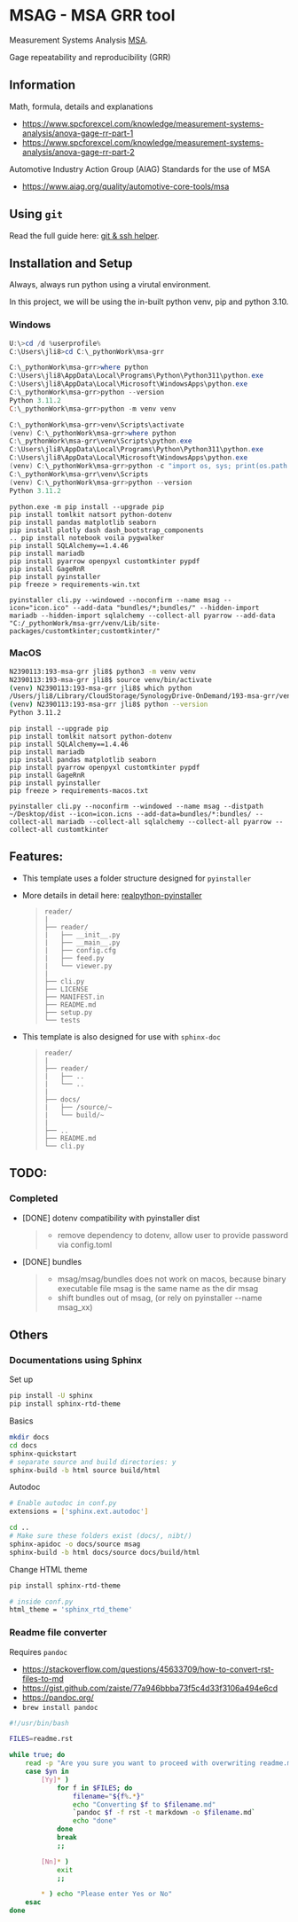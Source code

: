 # MSAG - MSA GRR tool

Measurement Systems Analysis
[MSA](https://www.spcforexcel.com/knowledge/measurement-systems-analysis/acceptance-criteria-for-MSA).

Gage repeatability and reproducibility (GRR)

## Information

Math, formula, details and explanations

-   <https://www.spcforexcel.com/knowledge/measurement-systems-analysis/anova-gage-rr-part-1>
-   <https://www.spcforexcel.com/knowledge/measurement-systems-analysis/anova-gage-rr-part-2>

Automotive Industry Action Group (AIAG) Standards for the use of MSA

-   <https://www.aiag.org/quality/automotive-core-tools/msa>

## Using `git`

Read the full guide here: [git & ssh
helper](https://gittf.ams-osram.info/jake.lim/ssh-keys-helper).

## Installation and Setup

Always, always run python using a virutal environment.

In this project, we will be using the in-built python venv, pip and
python 3.10.

### Windows

``` powershell
U:\>cd /d %userprofile%
C:\Users\jli8>cd C:\_pythonWork\msa-grr

C:\_pythonWork\msa-grr>where python
C:\Users\jli8\AppData\Local\Programs\Python\Python311\python.exe
C:\Users\jli8\AppData\Local\Microsoft\WindowsApps\python.exe
C:\_pythonWork\msa-grr>python --version
Python 3.11.2
C:\_pythonWork\msa-grr>python -m venv venv

C:\_pythonWork\msa-grr>venv\Scripts\activate    
(venv) C:\_pythonWork\msa-grr>where python
C:\_pythonWork\msa-grr\venv\Scripts\python.exe
C:\Users\jli8\AppData\Local\Programs\Python\Python311\python.exe
C:\Users\jli8\AppData\Local\Microsoft\WindowsApps\python.exe    
(venv) C:\_pythonWork\msa-grr>python -c "import os, sys; print(os.path.dirname(sys.executable))"
C:\_pythonWork\msa-grr\venv\Scripts    
(venv) C:\_pythonWork\msa-grr>python --version
Python 3.11.2
```

``` text
python.exe -m pip install --upgrade pip
pip install tomlkit natsort python-dotenv
pip install pandas matplotlib seaborn
pip install plotly dash dash_bootstrap_components
.. pip install notebook voila pygwalker 
pip install SQLAlchemy==1.4.46
pip install mariadb
pip install pyarrow openpyxl customtkinter pypdf
pip install GageRnR
pip install pyinstaller
pip freeze > requirements-win.txt

pyinstaller cli.py --windowed --noconfirm --name msag --icon="icon.ico" --add-data "bundles/*;bundles/" --hidden-import mariadb --hidden-import sqlalchemy --collect-all pyarrow --add-data "C:/_pythonWork/msa-grr/venv/Lib/site-packages/customtkinter;customtkinter/"
```

### MacOS

``` bash
N2390113:193-msa-grr jli8$ python3 -m venv venv
N2390113:193-msa-grr jli8$ source venv/bin/activate
(venv) N2390113:193-msa-grr jli8$ which python
/Users/jli8/Library/CloudStorage/SynologyDrive-OnDemand/193-msa-grr/venv/bin/python
(venv) N2390113:193-msa-grr jli8$ python --version
Python 3.11.2
```

``` text
pip install --upgrade pip
pip install tomlkit natsort python-dotenv
pip install SQLAlchemy==1.4.46
pip install mariadb
pip install pandas matplotlib seaborn
pip install pyarrow openpyxl customtkinter pypdf
pip install GageRnR
pip install pyinstaller
pip freeze > requirements-macos.txt

pyinstaller cli.py --noconfirm --windowed --name msag --distpath ~/Desktop/dist --icon=icon.icns --add-data=bundles/*:bundles/ --collect-all mariadb --collect-all sqlalchemy --collect-all pyarrow --collect-all customtkinter
```

## Features:

-   This template uses a folder structure designed for `pyinstaller`

-   More details in detail here:
    [realpython-pyinstaller](https://realpython.com/pyinstaller-python/)

    > ``` none
    > reader/
    > |
    > ├── reader/
    > |   ├── __init__.py
    > |   ├── __main__.py
    > |   ├── config.cfg
    > |   ├── feed.py
    > |   └── viewer.py
    > |
    > ├── cli.py
    > ├── LICENSE
    > ├── MANIFEST.in
    > ├── README.md
    > ├── setup.py
    > └── tests
    > ```

-   This template is also designed for use with `sphinx-doc`

    > ``` none
    > reader/
    > |
    > ├── reader/
    > |   ├── ..
    > |   └── ..
    > |
    > ├── docs/
    > |   ├── /source/~
    > |   └── build/~
    > |
    > ├── ..
    > ├── README.md
    > └── cli.py
    > ```

## TODO:

### Completed

-   \[DONE\] dotenv compatibility with pyinstaller dist

    > -   remove dependency to dotenv, allow user to provide password
    >     via config.toml

-   \[DONE\] bundles

    > -   msag/msag/bundles does not work on macos, because binary
    >     executable file msag is the same name as the dir msag
    > -   shift bundles out of msag, (or rely on pyinstaller \--name
    >     msag_xx)

## Others

### Documentations using Sphinx

Set up

``` bash
pip install -U sphinx
pip install sphinx-rtd-theme
```

Basics

``` bash
mkdir docs
cd docs
sphinx-quickstart
# separate source and build directories: y
sphinx-build -b html source build/html
```

Autodoc

``` bash
# Enable autodoc in conf.py
extensions = ['sphinx.ext.autodoc']

cd ..
# Make sure these folders exist (docs/, nibt/)
sphinx-apidoc -o docs/source msag
sphinx-build -b html docs/source docs/build/html
```

Change HTML theme

``` bash
pip install sphinx-rtd-theme

# inside conf.py
html_theme = 'sphinx_rtd_theme'
```

### Readme file converter

Requires `pandoc`

-   <https://stackoverflow.com/questions/45633709/how-to-convert-rst-files-to-md>
-   <https://gist.github.com/zaiste/77a946bbba73f5c4d33f3106a494e6cd>
-   <https://pandoc.org/>
-   `brew install pandoc`

``` bash
#!/usr/bin/bash

FILES=readme.rst

while true; do
    read -p "Are you sure you want to proceed with overwriting readme.md? " yn
    case $yn in
        [Yy]* )
            for f in $FILES; do
                filename="${f%.*}"
                echo "Converting $f to $filename.md"
                `pandoc $f -f rst -t markdown -o $filename.md`
                echo "done"
            done
            break
            ;;

        [Nn]* )
            exit
            ;;

        * ) echo "Please enter Yes or No"
    esac
done
```
